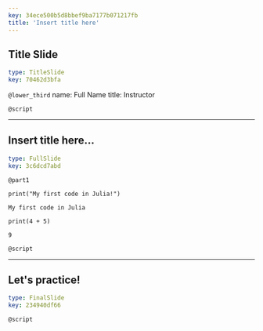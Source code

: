 ```yaml
---
key: 34ece500b5d8bbef9ba7177b071217fb
title: 'Insert title here'
---
```


## Title Slide

```yaml
type: TitleSlide
key: 70462d3bfa
```

`@lower_third`
name: Full Name
title: Instructor

`@script`


---

## Insert title here...

```yaml
type: FullSlide
key: 3c6dcd7abd
```

`@part1`
```
print("My first code in Julia!")
```

```out
My first code in Julia
```

```
print(4 + 5)
```

```out
9
```

`@script`


---

## Let's practice!

```yaml
type: FinalSlide
key: 234940df66
```

`@script`
